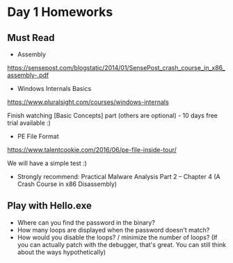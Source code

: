 # Day 1 Homeworks

## Must Read

* Assembly

https://sensepost.com/blogstatic/2014/01/SensePost_crash_course_in_x86_assembly-.pdf

* Windows Internals Basics 

https://www.pluralsight.com/courses/windows-internals

Finish watching [Basic Concepts] part (others are optional) - 10 days free trial available :)

* PE File Format

https://www.talentcookie.com/2016/06/pe-file-inside-tour/


We will have a simple test :) 


* Strongly recommend: Practical Malware Analysis Part 2 – Chapter 4 (A Crash Course in x86 Disassembly)



## Play with Hello.exe

* Where can you find the password in the binary?
* How many loops are displayed when the password doesn't match?
* How would you disable the loops? / minimize the number of loops? (If you can actually patch with the debugger, that's great. You can still think about the ways hypothetically)

